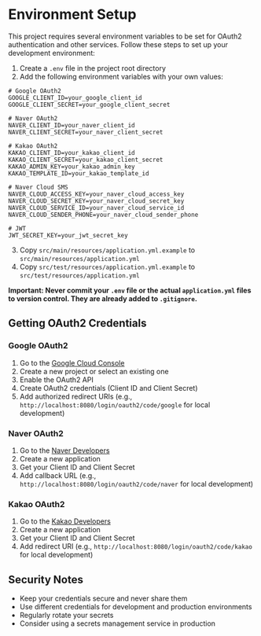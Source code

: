 # Environment Setup

This project requires several environment variables to be set for OAuth2 authentication and other services. Follow these steps to set up your development environment:

1. Create a `.env` file in the project root directory
2. Add the following environment variables with your own values:

```env
# Google OAuth2
GOOGLE_CLIENT_ID=your_google_client_id
GOOGLE_CLIENT_SECRET=your_google_client_secret

# Naver OAuth2
NAVER_CLIENT_ID=your_naver_client_id
NAVER_CLIENT_SECRET=your_naver_client_secret

# Kakao OAuth2
KAKAO_CLIENT_ID=your_kakao_client_id
KAKAO_CLIENT_SECRET=your_kakao_client_secret
KAKAO_ADMIN_KEY=your_kakao_admin_key
KAKAO_TEMPLATE_ID=your_kakao_template_id

# Naver Cloud SMS
NAVER_CLOUD_ACCESS_KEY=your_naver_cloud_access_key
NAVER_CLOUD_SECRET_KEY=your_naver_cloud_secret_key
NAVER_CLOUD_SERVICE_ID=your_naver_cloud_service_id
NAVER_CLOUD_SENDER_PHONE=your_naver_cloud_sender_phone

# JWT
JWT_SECRET_KEY=your_jwt_secret_key
```

3. Copy `src/main/resources/application.yml.example` to `src/main/resources/application.yml`
4. Copy `src/test/resources/application.yml.example` to `src/test/resources/application.yml`

**Important: Never commit your `.env` file or the actual `application.yml` files to version control. They are already added to `.gitignore`.**

## Getting OAuth2 Credentials

### Google OAuth2
1. Go to the [Google Cloud Console](https://console.cloud.google.com)
2. Create a new project or select an existing one
3. Enable the OAuth2 API
4. Create OAuth2 credentials (Client ID and Client Secret)
5. Add authorized redirect URIs (e.g., `http://localhost:8080/login/oauth2/code/google` for local development)

### Naver OAuth2
1. Go to the [Naver Developers](https://developers.naver.com/main/)
2. Create a new application
3. Get your Client ID and Client Secret
4. Add callback URL (e.g., `http://localhost:8080/login/oauth2/code/naver` for local development)

### Kakao OAuth2
1. Go to the [Kakao Developers](https://developers.kakao.com)
2. Create a new application
3. Get your Client ID and Client Secret
4. Add redirect URI (e.g., `http://localhost:8080/login/oauth2/code/kakao` for local development)

## Security Notes
- Keep your credentials secure and never share them
- Use different credentials for development and production environments
- Regularly rotate your secrets
- Consider using a secrets management service in production 